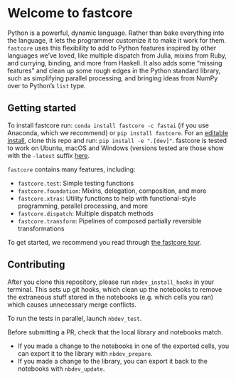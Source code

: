 Welcome to fastcore
================

<!-- WARNING: THIS FILE WAS AUTOGENERATED! DO NOT EDIT! -->

Python is a powerful, dynamic language. Rather than bake everything into
the language, it lets the programmer customize it to make it work for
them. `fastcore` uses this flexibility to add to Python features
inspired by other languages we’ve loved, like multiple dispatch from
Julia, mixins from Ruby, and currying, binding, and more from Haskell.
It also adds some “missing features” and clean up some rough edges in
the Python standard library, such as simplifying parallel processing,
and bringing ideas from NumPy over to Python’s `list` type.

## Getting started

To install fastcore run: `conda install fastcore -c fastai` (if you use
Anaconda, which we recommend) or `pip install fastcore`. For an
[editable
install](https://stackoverflow.com/questions/35064426/when-would-the-e-editable-option-be-useful-with-pip-install),
clone this repo and run: `pip install -e ".[dev]"`. fastcore is tested
to work on Ubuntu, macOS and Windows (versions tested are those show
with the `-latest` suffix
[here](https://docs.github.com/en/actions/reference/specifications-for-github-hosted-runners#supported-runners-and-hardware-resources).

`fastcore` contains many features, including:

-   `fastcore.test`: Simple testing functions
-   `fastcore.foundation`: Mixins, delegation, composition, and more
-   `fastcore.xtras`: Utility functions to help with functional-style
    programming, parallel processing, and more
-   `fastcore.dispatch`: Multiple dispatch methods
-   `fastcore.transform`: Pipelines of composed partially reversible
    transformations

To get started, we recommend you read through [the fastcore
tour](https://fastcore.fast.ai/000_tour.html).

## Contributing

After you clone this repository, please run `nbdev_install_hooks` in
your terminal. This sets up git hooks, which clean up the notebooks to
remove the extraneous stuff stored in the notebooks (e.g. which cells
you ran) which causes unnecessary merge conflicts.

To run the tests in parallel, launch `nbdev_test`.

Before submitting a PR, check that the local library and notebooks
match.

-   If you made a change to the notebooks in one of the exported cells,
    you can export it to the library with `nbdev_prepare`.
-   If you made a change to the library, you can export it back to the
    notebooks with `nbdev_update`.
